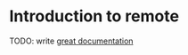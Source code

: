 # Introduction to remote

TODO: write [great documentation](http://jacobian.org/writing/great-documentation/what-to-write/)
